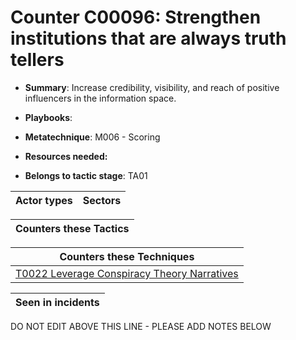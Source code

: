 # Counter C00096: Strengthen institutions that are always truth tellers

* **Summary**: Increase credibility, visibility, and reach of positive influencers in the information space.

* **Playbooks**: 

* **Metatechnique**: M006 - Scoring

* **Resources needed:** 

* **Belongs to tactic stage**: TA01


| Actor types | Sectors |
| ----------- | ------- |



| Counters these Tactics |
| ---------------------- |



| Counters these Techniques |
| ------------------------- |
| [T0022 Leverage Conspiracy Theory Narratives](../../generated_pages/techniques/T0022.md) |



| Seen in incidents |
| ----------------- |


DO NOT EDIT ABOVE THIS LINE - PLEASE ADD NOTES BELOW